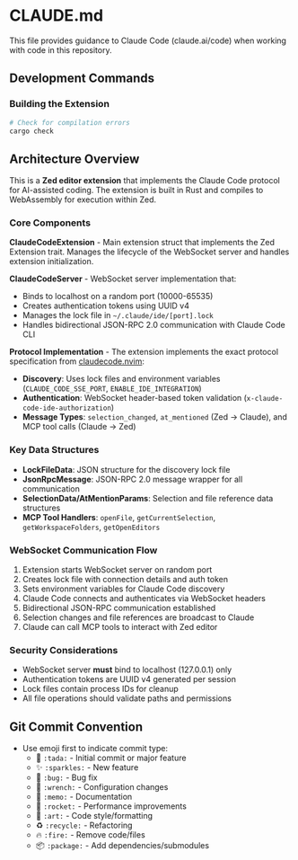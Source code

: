 # CLAUDE.md

This file provides guidance to Claude Code (claude.ai/code) when working with code in this repository.

## Development Commands

### Building the Extension
```bash
# Check for compilation errors
cargo check
```

## Architecture Overview

This is a **Zed editor extension** that implements the Claude Code protocol for AI-assisted coding. The extension is built in Rust and compiles to WebAssembly for execution within Zed.

### Core Components

**ClaudeCodeExtension** - Main extension struct that implements the Zed Extension trait. Manages the lifecycle of the WebSocket server and handles extension initialization.

**ClaudeCodeServer** - WebSocket server implementation that:
- Binds to localhost on a random port (10000-65535)
- Creates authentication tokens using UUID v4
- Manages the lock file in `~/.claude/ide/[port].lock`
- Handles bidirectional JSON-RPC 2.0 communication with Claude Code CLI

**Protocol Implementation** - The extension implements the exact protocol specification from [claudecode.nvim](https://github.com/coder/claudecode.nvim/blob/main/PROTOCOL.md):
- **Discovery**: Uses lock files and environment variables (`CLAUDE_CODE_SSE_PORT`, `ENABLE_IDE_INTEGRATION`)
- **Authentication**: WebSocket header-based token validation (`x-claude-code-ide-authorization`)
- **Message Types**: `selection_changed`, `at_mentioned` (Zed → Claude), and MCP tool calls (Claude → Zed)

### Key Data Structures

- **LockFileData**: JSON structure for the discovery lock file
- **JsonRpcMessage**: JSON-RPC 2.0 message wrapper for all communication
- **SelectionData/AtMentionParams**: Selection and file reference data structures
- **MCP Tool Handlers**: `openFile`, `getCurrentSelection`, `getWorkspaceFolders`, `getOpenEditors`

### WebSocket Communication Flow

1. Extension starts WebSocket server on random port
2. Creates lock file with connection details and auth token
3. Sets environment variables for Claude Code discovery
4. Claude Code connects and authenticates via WebSocket headers
5. Bidirectional JSON-RPC communication established
6. Selection changes and file references are broadcast to Claude
7. Claude can call MCP tools to interact with Zed editor

### Security Considerations

- WebSocket server **must** bind to localhost (127.0.0.1) only
- Authentication tokens are UUID v4 generated per session
- Lock files contain process IDs for cleanup
- All file operations should validate paths and permissions

## Git Commit Convention

- Use emoji first to indicate commit type:
  - 🎉 `:tada:` - Initial commit or major feature
  - ✨ `:sparkles:` - New feature
  - 🐛 `:bug:` - Bug fix
  - 🔧 `:wrench:` - Configuration changes
  - 📝 `:memo:` - Documentation
  - 🚀 `:rocket:` - Performance improvements
  - 🎨 `:art:` - Code style/formatting
  - ♻️ `:recycle:` - Refactoring
  - 🔥 `:fire:` - Remove code/files
  - 📦 `:package:` - Add dependencies/submodules
